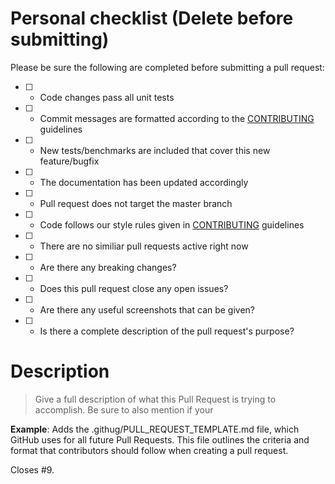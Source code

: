 # Personal checklist (Delete before submitting)
Please be sure the following are completed before submitting a pull request:
- [ ] - Code changes pass all unit tests
- [ ] - Commit messages are formatted according to the [CONTRIBUTING](../CONTRIBUTING.md) guidelines
- [ ] - New tests/benchmarks are included that cover this new feature/bugfix
- [ ] - The documentation has been updated accordingly
- [ ] - Pull request does not target the master branch
- [ ] - Code follows our style rules given in [CONTRIBUTING](../CONTRIBUTING.md) guidelines
- [ ] - There are no similiar pull requests active right now
- [ ] - Are there any breaking changes?
- [ ] - Does this pull request close any open issues?
- [ ] - Are there any useful screenshots that can be given?
- [ ] - Is there a complete description of the pull request's purpose?


# Description
> Give a full description of what this Pull Request is trying to accomplish. Be sure to also mention if your 

**Example**:
Adds the .githug/PULL_REQUEST_TEMPLATE.md file, which GitHub uses for all future Pull Requests. This file outlines the criteria and format that contributors should follow when creating a pull request.

Closes #9.
